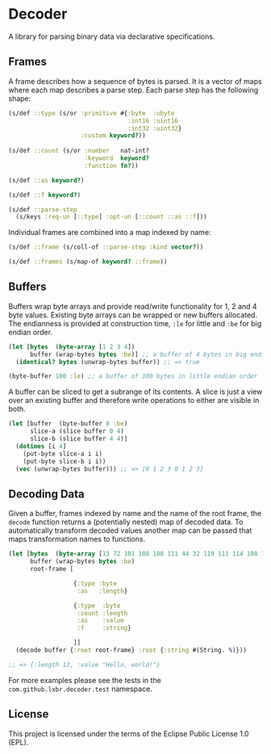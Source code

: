# Decoder

A library for parsing binary data via declarative specifications.

## Frames

A frame describes how a sequence of bytes is parsed. It is a vector
of maps where each map describes a parse step. Each parse step has
the following shape:

``` clojure
(s/def ::type (s/or :primitive #{:byte  :ubyte
                                 :int16 :uint16
                                 :int32 :uint32}
                    :custom keyword?))
				
(s/def ::count (s/or :number   nat-int?
                     :keyword  keyword?
                     :function fn?))

(s/def ::as keyword?)

(s/def ::f keyword?)

(s/def ::parse-step
  (s/keys :req-un [::type] :opt-un [::count ::as ::f]))
```

Individual frames are combined into a map indexed by name:

``` clojure
(s/def ::frame (s/coll-of ::parse-step :kind vector?))

(s/def ::frames (s/map-of keyword? ::frame))
```

## Buffers

Buffers wrap byte arrays and provide read/write functionality for 1, 2 and 4 byte values.
Existing byte arrays can be wrapped or new buffers allocated. The endianness is provided
at construction time, `:le` for little and `:be` for big endian order.

``` clojure
(let [bytes  (byte-array [1 2 3 4])
      buffer (wrap-bytes bytes :be)] ;; a buffer of 4 bytes in big endian order
  (identical? bytes (unwrap-bytes buffer)) ;; => true

(byte-buffer 100 :le) ;; a buffer of 100 bytes in little endian order
```

A buffer can be sliced to get a subrange of its contents. A slice is just a view over
an existing buffer and therefore write operations to either are visible in both.

``` clojure
(let [buffer  (byte-buffer 8 :be)
      slice-a (slice buffer 0 4)
      slice-b (slice buffer 4 4)]
  (dotimes [i 4]
    (put-byte slice-a i i)
    (put-byte slice-b i i))
  (vec (unwrap-bytes buffer))) ;; => [0 1 2 3 0 1 2 3]
```

## Decoding Data

Given a buffer, frames indexed by name and the name of the root frame, the `decode` function
returns a (potentially nested) map of decoded data. To automatically transform decoded
values another map can be passed that maps transformation names to functions.

``` clojure
(let [bytes  (byte-array [13 72 101 108 108 111 44 32 119 111 114 108 100 33])
      buffer (wrap-bytes bytes :be)
      root-frame [

                  {:type :byte
                   :as   :length}

                  {:type  :byte
                   :count :length
                   :as    :value
                   :f     :string}

                  ]]
  (decode buffer {:root root-frame} :root {:string #(String. %)})) 

;; => {:length 13, :value "Hello, world!"}
```

For more examples please see the tests in the `com.github.lxbr.decoder.test` namespace.

## License

This project is licensed under the terms of the Eclipse Public License 1.0 (EPL).
